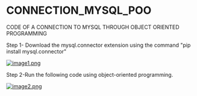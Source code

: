 # CONNECTION_MYSQL_POO
CODE OF A CONNECTION TO MYSQL THROUGH OBJECT ORIENTED PROGRAMMING

Step 1- Download the mysql.connector extension using the command "pip install mysql.connector"

[![image1.png](https://i.postimg.cc/FFbvckB0/image1.png)](https://postimg.cc/F1KwXzmK)

Step 2-Run the following code using object-oriented programming.

[![image2.png](https://i.postimg.cc/B6VKBw6w/image2.png)](https://postimg.cc/r05s8j5S)
